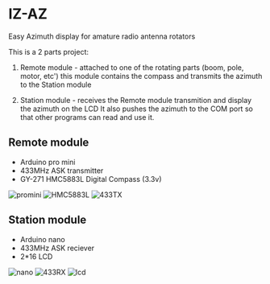 # IZ-AZ
Easy Azimuth display for amature radio antenna rotators

This is a 2 parts project:
1. Remote module - attached to one of the rotating parts (boom, pole, motor, etc')
this module contains the compass and transmits the azimuth to the Station module

2. Station module - receives the Remote module transmition and display the azimuth on the LCD
It also pushes the azimuth to the COM port so that other programs can read and use it.


Remote module
-------------
- Arduino pro mini
- 433MHz ASK transmitter
- GY-271 HMC5883L Digital Compass (3.3v)

![promini](https://user-images.githubusercontent.com/24712835/133967826-984f3f25-2c4e-4ef8-8a24-b9c2356f814d.PNG)
![HMC5883L](https://user-images.githubusercontent.com/24712835/133968411-6b3fa3ec-9f69-4f71-8ad4-f264eb2424bd.PNG)
![433TX](https://user-images.githubusercontent.com/24712835/133967978-cde48dd8-5c06-4cd3-b061-c042d39e43d8.PNG)


Station module
--------------
- Arduino nano
- 433MHz ASK reciever
- 2*16 LCD

![nano](https://user-images.githubusercontent.com/24712835/133968429-6a6d9c30-166a-4cb9-a21a-307b86cd4563.PNG)
![433RX](https://user-images.githubusercontent.com/24712835/133968015-e499f448-b7c8-4aaa-bb50-e7f5c4bf2eda.PNG)
![lcd](https://user-images.githubusercontent.com/24712835/133968026-307665f1-bb13-47b0-a84e-f2fb52413668.png)
